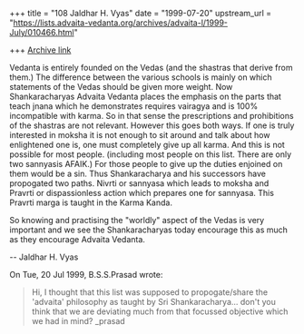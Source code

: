 +++
title = "108 Jaldhar H. Vyas"
date = "1999-07-20"
upstream_url = "https://lists.advaita-vedanta.org/archives/advaita-l/1999-July/010466.html"

+++
[Archive link](https://lists.advaita-vedanta.org/archives/advaita-l/1999-July/010466.html)

Vedanta is entirely founded on the Vedas (and the shastras that derive
from them.) The difference between the various schools is mainly on which
statements of the Vedas should be given more weight.  Now Shankaracharyas
Advaita Vedanta places the emphasis on the parts that teach jnana which he
demonstrates requires vairagya and is 100% incompatible with karma.  So in
that sense the prescriptions and prohibitions of the shastras are not
relevant.  However this goes both ways.  If one is truly interested in
moksha it is not enough to sit around and talk about how enlightened
one is, one must completely give up all karma.  And this is not possible
for most people.  (including most people on this list.  There are only two
sannyasis AFAIK.)  For those people to give up the duties enjoined on them
would be a sin.  Thus Shankaracharya and his successors have propogated
two paths.  Nivrti or sannyasa which leads to moksha and Pravrti or
dispassionless action which prepares one for sannyasa.  This Pravrti marga
is taught in the Karma Kanda.

So knowing and practising the "worldly" aspect of the Vedas is very
important and we see the Shankaracharyas today encourage this as much as
they encourage Advaita Vedanta.

--
Jaldhar H. Vyas <jaldhar at braincells.com>

On Tue, 20 Jul 1999, B.S.S.Prasad wrote:

> Hi,
> I thought that this list was supposed to propogate/share the 'advaita'
> philosophy as taught by Sri Shankaracharya...
> don't you think that we are deviating much from that focussed objective
> which we had in mind?
> _prasad
>

